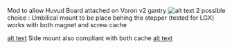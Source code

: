 Mod to allow Huvud Board attached on  Voron v2 gantry
![alt text](https://github.com/elpopo-eng/VoronFrenchUsers/blob/main/Mod/Huvud_mounts/Jalpha/Pictures/42CAN%20(v10%7Erecovered).png)
2 possible choice :
Umbilical mount to be place behing the stepper (tested for LGX) works with both magnet and screw cache

[alt text](https://github.com/elpopo-eng/VoronFrenchUsers/blob/main/Mod/Huvud_mounts/Jalpha/Pictures/Screenshot%202022-04-12%20at%2022.39.19.png)
Side mount also compliant with both cache
[alt text](https://github.com/elpopo-eng/VoronFrenchUsers/blob/main/Mod/Huvud_mounts/Jalpha/Pictures/Screenshot%202022-04-13%20at%2000.10.47.png)
